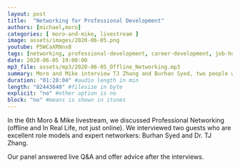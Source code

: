 ```yaml
---
layout: post
title:  "Networking for Professional Development"
authors: [michael,moro]
categories: [ moro-and-mike, livestream ]
image: assets/images/2020-06-05.png
youtube: P5WCaXRNnx8
tags: [networking, professional-development, career-development, job-hunting]
date: 2020-06-05 19:00:00
mp3_file: assets/mp3/2020-06-05_Offline_Networking.mp3
summary: Moro and Mike interview TJ Zhang and Burhan Syed, two people who have excellent In-Real-Life networking skills. Learn how to improve your professional development by meeting people.
duration: "01:28:04" #audio length in min
length: "82443640" #filesize in byte
explicit: "no" #other option is no
block: "no" #means is shown in itunes
---
```

In the 6th Moro & Mike livestream, we discussed Professional Networking (offline and In Real Life, not just online).  We interviewed two guests who are excellent role models and expert networkers: Burhan Syed and Dr. TJ Zhang.

Our panel answered live Q&A and offer advice after the interviews.
